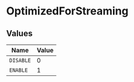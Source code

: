 # OptimizedForStreaming


## Values

| Name      | Value     |
| --------- | --------- |
| `DISABLE` | 0         |
| `ENABLE`  | 1         |